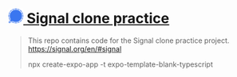 # <a href="https://signal.org/en/#signal" title="Signal"><img src="./assets/signal.png" alt="Signal logo" width="30px" height="30px"> Signal clone practice</a>
> This repo contains code for the Signal clone practice project.
> https://signal.org/en/#signal
>
> npx create-expo-app -t expo-template-blank-typescript
